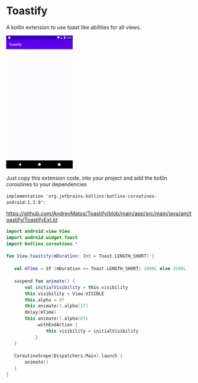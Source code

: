 # Toastify
A kotlin extension to use toast like abilities for all views.

<img src="/media/device-2021-07-02-212708.gif" width="180">

Just copy this extension code, into your project and add the kotlin coroutines to your dependencies 

```implementation 'org.jetbrains.kotlinx:kotlinx-coroutines-android:1.3.9'```:

https://github.com/AndreyMatos/Toastify/blob/main/app/src/main/java/am/toastify/ToastifyExt.kt
 ```kotlin
 import android.view.View
import android.widget.Toast
import kotlinx.coroutines.*

fun View.toastify(mDuration: Int = Toast.LENGTH_SHORT) {

    val mTime = if (mDuration == Toast.LENGTH_SHORT) 2000L else 3500L

    suspend fun animate() {
        val initialVisibility = this.visibility
        this.visibility = View.VISIBLE
        this.alpha = 0f
        this.animate().alpha(1f)
        delay(mTime)
        this.animate().alpha(0f)
            .withEndAction {
                this.visibility = initialVisibility
            }
    }

    CoroutineScope(Dispatchers.Main).launch {
        animate()
    }
}
 ```
